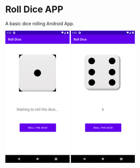# Roll Dice APP
A basic dice rolling Android App.
<div>
<img src="https://github.com/SametBELLUR/Roll-Dice_APP/blob/master/img_README.md/1.png" width="40%">
<img src="https://github.com/SametBELLUR/Roll-Dice_APP/blob/master/img_README.md/2.png" width="40%">
</div>
